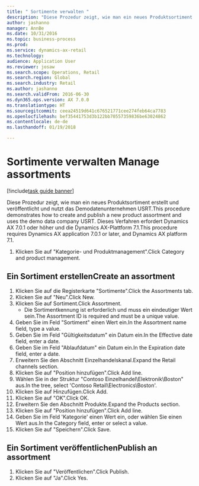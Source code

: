 ```yaml
--- 
title: " Sortimente verwalten "
description: "Diese Prozedur zeigt, wie man ein neues Produktsortiment erstellt und veröffentlicht und nutzt das Demodatenunternehmen USRT."
author: jashanno
manager: AnnBe
ms.date: 10/31/2016
ms.topic: business-process
ms.prod: 
ms.service: dynamics-ax-retail
ms.technology: 
audience: Application User
ms.reviewer: josaw
ms.search.scope: Operations, Retail
ms.search.region: Global
ms.search.industry: Retail
ms.author: jashanno
ms.search.validFrom: 2016-06-30
ms.dyn365.ops.version: AX 7.0.0
ms.translationtype: HT
ms.sourcegitcommit: ceea24519d641c676521771cee274feb64ca7783
ms.openlocfilehash: bef35441753d3b122bb70557359836be63024862
ms.contentlocale: de-de
ms.lasthandoff: 01/19/2018

---
```

# <a name="manage-assortments"></a><span data-ttu-id="c240a-103"> Sortimente verwalten </span><span class="sxs-lookup"><span data-stu-id="c240a-103">Manage assortments</span></span> 

[!include[task guide banner](../includes/task-guide-banner.md)]

<span data-ttu-id="c240a-104">Diese Prozedur zeigt, wie man ein neues Produktsortiment erstellt und veröffentlicht und nutzt das Demodatenunternehmen USRT.</span><span class="sxs-lookup"><span data-stu-id="c240a-104">This procedure demonstrates how to create and publish a new product assortment and uses the demo data company USRT.</span></span> <span data-ttu-id="c240a-105">Dieses Verfahren erfordert Dynamics AX 7.0.1 oder höher und die Dynamics AX-Plattform 7.1.</span><span class="sxs-lookup"><span data-stu-id="c240a-105">This procedure requires Dynamics AX application 7.0.1 or later, and Dynamics AX platform 7.1.</span></span>  

1. <span data-ttu-id="c240a-106">Klicken Sie auf "Kategorie- und Produktmanagement".</span><span class="sxs-lookup"><span data-stu-id="c240a-106">Click Category and product management.</span></span>

## <a name="create-an-assortment"></a><span data-ttu-id="c240a-107">Ein Sortiment erstellen</span><span class="sxs-lookup"><span data-stu-id="c240a-107">Create an assortment</span></span>
1. <span data-ttu-id="c240a-108">Klicken Sie auf die Registerkarte "Sortimente".</span><span class="sxs-lookup"><span data-stu-id="c240a-108">Click the Assortments tab.</span></span>
2. <span data-ttu-id="c240a-109">Klicken Sie auf "Neu".</span><span class="sxs-lookup"><span data-stu-id="c240a-109">Click New.</span></span>
3. <span data-ttu-id="c240a-110">Klicken Sie auf Sortiment.</span><span class="sxs-lookup"><span data-stu-id="c240a-110">Click Assortment.</span></span>
    * <span data-ttu-id="c240a-111">Die Sortimentkennung ist erforderlich und muss ein eindeutiger Wert sein.</span><span class="sxs-lookup"><span data-stu-id="c240a-111">The Assortment ID is required and must be a unique value.</span></span>  
4. <span data-ttu-id="c240a-112">Geben Sie im Feld "Sortiment" einen Wert ein.</span><span class="sxs-lookup"><span data-stu-id="c240a-112">In the Assortment name field, type a value.</span></span>
5. <span data-ttu-id="c240a-113">Geben Sie im Feld "Gültigkeitsdatum" ein Datum ein.</span><span class="sxs-lookup"><span data-stu-id="c240a-113">In the Effective date field, enter a date.</span></span>
6. <span data-ttu-id="c240a-114">Geben Sie im Feld "Ablaufdatum" ein Datum ein.</span><span class="sxs-lookup"><span data-stu-id="c240a-114">In the Expiration date field, enter a date.</span></span>
7. <span data-ttu-id="c240a-115">Erweitern Sie den Abschnitt Einzelhandelskanal.</span><span class="sxs-lookup"><span data-stu-id="c240a-115">Expand the Retail channels section.</span></span>
8. <span data-ttu-id="c240a-116">Klicken Sie auf "Position hinzufügen".</span><span class="sxs-lookup"><span data-stu-id="c240a-116">Click Add line.</span></span>
9. <span data-ttu-id="c240a-117">Wählen Sie in der Struktur "Contoso Einzelhandel\Elektronik\Boston" aus.</span><span class="sxs-lookup"><span data-stu-id="c240a-117">In the tree, select 'Contoso Retail\Electronics\Boston'.</span></span>
10. <span data-ttu-id="c240a-118">Klicken Sie auf Hinzufügen.</span><span class="sxs-lookup"><span data-stu-id="c240a-118">Click Add.</span></span>
11. <span data-ttu-id="c240a-119">Klicken Sie auf "OK".</span><span class="sxs-lookup"><span data-stu-id="c240a-119">Click OK.</span></span>
12. <span data-ttu-id="c240a-120">Erweitern Sie den Abschnitt Produkte.</span><span class="sxs-lookup"><span data-stu-id="c240a-120">Expand the Products section.</span></span>
13. <span data-ttu-id="c240a-121">Klicken Sie auf "Position hinzufügen".</span><span class="sxs-lookup"><span data-stu-id="c240a-121">Click Add line.</span></span>
14. <span data-ttu-id="c240a-122">Geben Sie im Feld 'Kategorie' einen Wert ein, oder wählen Sie einen Wert aus.</span><span class="sxs-lookup"><span data-stu-id="c240a-122">In the Category field, enter or select a value.</span></span>
15. <span data-ttu-id="c240a-123">Klicken Sie auf "Speichern".</span><span class="sxs-lookup"><span data-stu-id="c240a-123">Click Save.</span></span>

## <a name="publish-an-assortment"></a><span data-ttu-id="c240a-124">Ein Sortiment veröffentlichen</span><span class="sxs-lookup"><span data-stu-id="c240a-124">Publish an assortment</span></span>
1. <span data-ttu-id="c240a-125">Klicken Sie auf "Veröffentlichen".</span><span class="sxs-lookup"><span data-stu-id="c240a-125">Click Publish.</span></span>
2. <span data-ttu-id="c240a-126">Klicken Sie auf "Ja".</span><span class="sxs-lookup"><span data-stu-id="c240a-126">Click Yes.</span></span>


